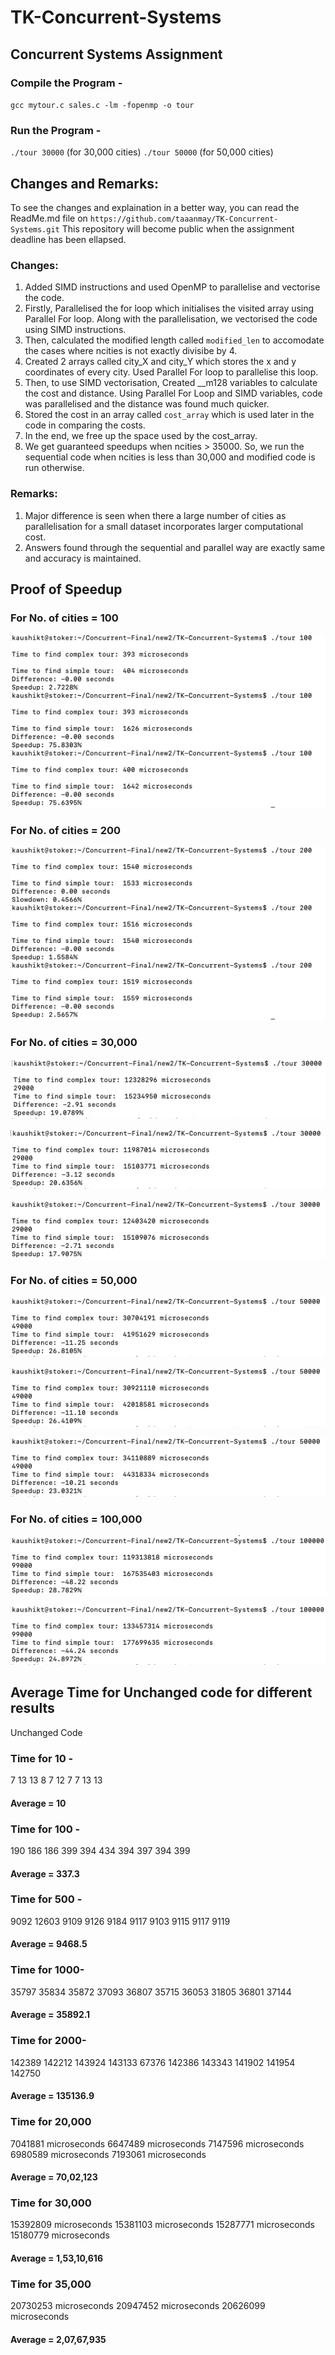 # TK-Concurrent-Systems
## Concurrent Systems Assignment

### Compile the Program - 
`gcc mytour.c sales.c -lm -fopenmp -o tour`

### Run the Program - 
`./tour 30000` (for 30,000 cities)
`./tour 50000` (for 50,000 cities)

## Changes and Remarks:
To see the changes and explaination in a better way, you can read the ReadMe.md file on `https://github.com/taaanmay/TK-Concurrent-Systems.git`
This repository will become public when the assignment deadline has been ellapsed. 

### Changes:
1) Added SIMD instructions and used OpenMP to parallelise and vectorise the code.
2) Firstly, Parallelised the for loop which initialises the visited array using Parallel For loop. Along with the parallelisation, we vectorised the code using SIMD    instructions.
3) Then, calculated the modified length called `modified_len` to accomodate the cases where ncities is not exactly divisibe by 4.
4) Created 2 arrays called city_X and city_Y which stores the x and y coordinates of every city. Used  Parallel For loop to parallelise this loop.
5) Then, to use SIMD vectorisation, Created __m128 variables to calculate the cost and distance. Using Parallel For Loop and SIMD variables, code was parallelised      and the distance was found much quicker.
6) Stored the cost in an array called `cost_array` which is used later in the code in comparing the costs.
7) In the end, we free up the space used by the cost_array.
8) We get guaranteed speedups when ncities > 35000. So, we run the sequential code when ncities is less than 30,000 and modified code is run otherwise. 
 
### Remarks:
1) Major difference is seen when there a large number of cities as parallelisation for a small dataset incorporates larger computational cost. 
2) Answers found through the sequential and parallel way are exactly same and accuracy is maintained.

## Proof of Speedup

### For No. of cities = 100

![100](Proof/100.png)


### For No. of cities = 200

![200](Proof/200.png)



### For No. of cities = 30,000


![3000-a](Proof/3000-a.png)


![3000-b](Proof/3000-b.png)


![3000-c](Proof/3000-c.png)


### For No. of cities = 50,000

![50000-a](Proof/50000-a.png)


![50000-b](Proof/50000-b.png)


![50000-c](Proof/50000-c.png)


### For No. of cities = 100,000

![100000-a](Proof/100000-a.png)


![100000-b](Proof/100000-b.png)






## Average Time for Unchanged code for different results
Unchanged Code

### Time for 10 - 
7
13
13
8
7
12
7
7
13
13

#### Average = 10 


### Time for 100 - 
190
186
186
399
394
434
394
397
394
399

#### Average = 337.3


### Time for 500 - 
9092
12603
9109
9126
9184
9117
9103
9115
9117
9119

#### Average = 9468.5


### Time for 1000-
35797
35834
35872
37093
36807
35715
36053
31805
36801
37144

#### Average = 35892.1

### Time for 2000-
142389
142212
143924
143133
67376
142386
143343
141902
141954
142750

#### Average = 135136.9


### Time for 20,000
7041881 microseconds
6647489 microseconds
7147596 microseconds
6980589 microseconds
7193061 microseconds

#### Average = 70,02,123



### Time for 30,000
15392809 microseconds
15381103 microseconds
15287771 microseconds
15180779 microseconds

#### Average = 1,53,10,616


### Time for 35,000
20730253 microseconds
20947452 microseconds
20626099 microseconds

#### Average = 2,07,67,935



